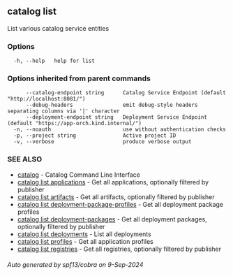 ## catalog list

List various catalog service entities

### Options

```
  -h, --help   help for list
```

### Options inherited from parent commands

```
      --catalog-endpoint string      Catalog Service Endpoint (default "http://localhost:8081/")
      --debug-headers                emit debug-style headers separating columns via '|' character
      --deployment-endpoint string   Deployment Service Endpoint (default "https://app-orch.kind.internal/")
  -n, --noauth                       use without authentication checks
  -p, --project string               Active project ID
  -v, --verbose                      produce verbose output
```

### SEE ALSO

* [catalog](catalog.md)	 - Catalog Command Line Interface
* [catalog list applications](catalog_list_applications.md)	 - Get all applications, optionally filtered by publisher
* [catalog list artifacts](catalog_list_artifacts.md)	 - Get all artifacts, optionally filtered by publisher
* [catalog list deployment-package-profiles](catalog_list_deployment-package-profiles.md)	 - Get all deployment package profiles
* [catalog list deployment-packages](catalog_list_deployment-packages.md)	 - Get all deployment packages, optionally filtered by publisher
* [catalog list deployments](catalog_list_deployments.md)	 - List all deployments
* [catalog list profiles](catalog_list_profiles.md)	 - Get all application profiles
* [catalog list registries](catalog_list_registries.md)	 - Get all registries, optionally filtered by publisher

###### Auto generated by spf13/cobra on 9-Sep-2024
